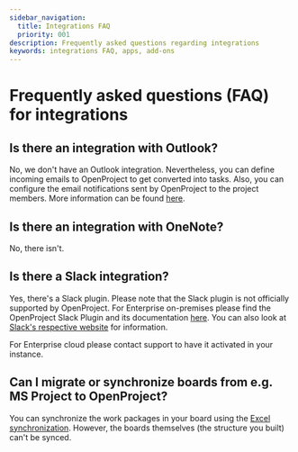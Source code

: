 ```yaml
---
sidebar_navigation:
  title: Integrations FAQ
  priority: 001
description: Frequently asked questions regarding integrations
keywords: integrations FAQ, apps, add-ons
---
```


# Frequently asked questions (FAQ) for integrations

## Is there an integration with Outlook?

No, we don't have an Outlook integration. Nevertheless, you can define incoming emails to OpenProject to get converted into tasks. Also, you can configure the email notifications sent by OpenProject to the project members. More information can be found [here](../../../installation-and-operations/configuration/outbound-emails).

## Is there an integration with OneNote?

No, there isn't.

## Is there a Slack integration?

Yes, there's a Slack plugin. Please note that the Slack plugin is not officially supported by OpenProject. For Enterprise on-premises please find the OpenProject Slack Plugin and its documentation [here](https://github.com/opf/openproject-slack#openproject-slack-plugin). You can also look at [Slack's respective website](https://api.slack.com/messaging/webhooks) for information.

For Enterprise cloud please contact support to have it activated in your instance.

## Can I migrate or synchronize boards from e.g. MS Project to OpenProject?

You can synchronize the work packages in your board using the [Excel synchronization](../excel-synchronization). However, the boards themselves (the structure you built) can't be synced.